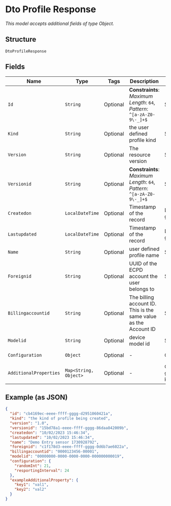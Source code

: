 
# Dto Profile Response

*This model accepts additional fields of type Object.*

## Structure

`DtoProfileResponse`

## Fields

| Name | Type | Tags | Description | Getter | Setter |
|  --- | --- | --- | --- | --- | --- |
| `Id` | `String` | Optional | **Constraints**: *Maximum Length*: `64`, *Pattern*: `^[a-zA-Z0-9\-_]+$` | String getId() | setId(String id) |
| `Kind` | `String` | Optional | the user defined profile kind | String getKind() | setKind(String kind) |
| `Version` | `String` | Optional | The resource version | String getVersion() | setVersion(String version) |
| `Versionid` | `String` | Optional | **Constraints**: *Maximum Length*: `64`, *Pattern*: `^[a-zA-Z0-9\-_]+$` | String getVersionid() | setVersionid(String versionid) |
| `Createdon` | `LocalDateTime` | Optional | Timestamp of the record | LocalDateTime getCreatedon() | setCreatedon(LocalDateTime createdon) |
| `Lastupdated` | `LocalDateTime` | Optional | Timestamp of the record | LocalDateTime getLastupdated() | setLastupdated(LocalDateTime lastupdated) |
| `Name` | `String` | Optional | user defined profile name | String getName() | setName(String name) |
| `Foreignid` | `String` | Optional | UUID of the ECPD account the user belongs to | String getForeignid() | setForeignid(String foreignid) |
| `Billingaccountid` | `String` | Optional | The billing account ID. This is the same value as the Account ID | String getBillingaccountid() | setBillingaccountid(String billingaccountid) |
| `Modelid` | `String` | Optional | device model id | String getModelid() | setModelid(String modelid) |
| `Configuration` | `Object` | Optional | - | Object getConfiguration() | setConfiguration(Object configuration) |
| `AdditionalProperties` | `Map<String, Object>` | Optional | - | Object getAdditionalProperty(String key) | additionalProperty(String key, Object value) |

## Example (as JSON)

```json
{
  "id": "cb4169ec-eeee-ffff-gggg-d2951060421a",
  "kind": "the kind of profile being created",
  "version": "1.0",
  "versionid": "15bd78a1-eeee-ffff-gggg-86daa842009b",
  "createdon": "10/02/2023 15:46:34",
  "lastupdated": "10/02/2023 15:46:34",
  "name": "Demo Entry sensor 1730928792",
  "foreignid": "c1f178d3-eeee-ffff-gggg-0d6b7ae6022a",
  "billingaccountid": "0000123456-00001",
  "modelid": "00000000-0000-0000-0000-000000000019",
  "configuration": {
    "randomInt": 21,
    "resportingInterval": 24
  },
  "exampleAdditionalProperty": {
    "key1": "val1",
    "key2": "val2"
  }
}
```

